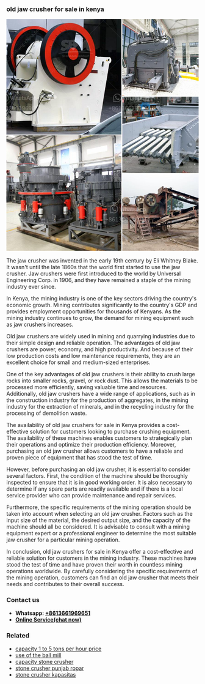 <h3>old jaw crusher for sale in kenya</h3><img src='1702950272.jpg' alt=''><p>The jaw crusher was invented in the early 19th century by Eli Whitney Blake. It wasn't until the late 1860s that the world first started to use the jaw crusher. Jaw crushers were first introduced to the world by Universal Engineering Corp. in 1906, and they have remained a staple of the mining industry ever since.</p><p>In Kenya, the mining industry is one of the key sectors driving the country's economic growth. Mining contributes significantly to the country's GDP and provides employment opportunities for thousands of Kenyans. As the mining industry continues to grow, the demand for mining equipment such as jaw crushers increases.</p><p>Old jaw crushers are widely used in mining and quarrying industries due to their simple design and reliable operation. The advantages of old jaw crushers are power, economy, and high productivity. And because of their low production costs and low maintenance requirements, they are an excellent choice for small and medium-sized enterprises.</p><p>One of the key advantages of old jaw crushers is their ability to crush large rocks into smaller rocks, gravel, or rock dust. This allows the materials to be processed more efficiently, saving valuable time and resources. Additionally, old jaw crushers have a wide range of applications, such as in the construction industry for the production of aggregates, in the mining industry for the extraction of minerals, and in the recycling industry for the processing of demolition waste.</p><p>The availability of old jaw crushers for sale in Kenya provides a cost-effective solution for customers looking to purchase crushing equipment. The availability of these machines enables customers to strategically plan their operations and optimize their production efficiency. Moreover, purchasing an old jaw crusher allows customers to have a reliable and proven piece of equipment that has stood the test of time.</p><p>However, before purchasing an old jaw crusher, it is essential to consider several factors. First, the condition of the machine should be thoroughly inspected to ensure that it is in good working order. It is also necessary to determine if any spare parts are readily available and if there is a local service provider who can provide maintenance and repair services.</p><p>Furthermore, the specific requirements of the mining operation should be taken into account when selecting an old jaw crusher. Factors such as the input size of the material, the desired output size, and the capacity of the machine should all be considered. It is advisable to consult with a mining equipment expert or a professional engineer to determine the most suitable jaw crusher for a particular mining operation.</p><p>In conclusion, old jaw crushers for sale in Kenya offer a cost-effective and reliable solution for customers in the mining industry. These machines have stood the test of time and have proven their worth in countless mining operations worldwide. By carefully considering the specific requirements of the mining operation, customers can find an old jaw crusher that meets their needs and contributes to their overall success.</p><h3>Contact us</h3><ul><li><strong>Whatsapp:&nbsp;<a href="https://wa.me/8613661969651">+8613661969651</a></strong></li><li><a href="https://swt.shibang-china.com/?git&amp;zhl&amp;old jaw crusher for sale in kenya"><strong>Online Service(chat now)</strong></a></li></ul><h3>Related</h3><ul><li><a href='capacity 1 to 5 tons per hour price.md'>capacity 1 to 5 tons per hour price</a></li><li><a href='use of the ball mill.md'>use of the ball mill</a></li><li><a href='capacity stone crusher.md'>capacity stone crusher</a></li><li><a href='stone crusher punjab ropar.md'>stone crusher punjab ropar</a></li><li><a href='stone crusher kapasitas.md'>stone crusher kapasitas</a></li></ul>
